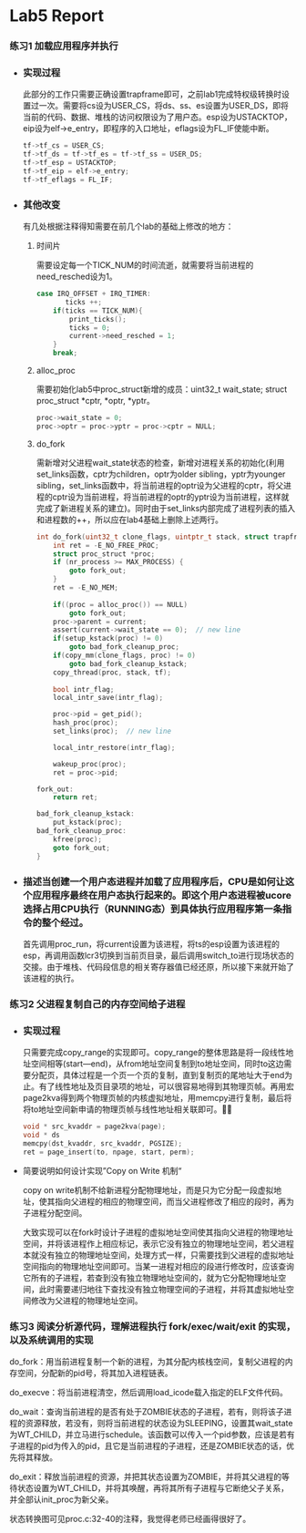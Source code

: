 # **Lab5 Report**

### **练习1 加载应用程序并执行**

- ### 实现过程

  此部分的工作只需要正确设置trapframe即可，之前lab1完成特权级转换时设置过一次。需要将cs设为USER_CS，将ds、ss、es设置为USER_DS，即将当前的代码、数据、堆栈的访问权限设为了用户态。esp设为USTACKTOP，eip设为elf->e_entry，即程序的入口地址，eflags设为FL_IF使能中断。

  ```C
  tf->tf_cs = USER_CS;
  tf->tf_ds = tf->tf_es = tf->tf_ss = USER_DS;
  tf->tf_esp = USTACKTOP;
  tf->tf_eip = elf->e_entry;
  tf->tf_eflags = FL_IF;
  ```

- ### 其他改变

  有几处根据注释得知需要在前几个lab的基础上修改的地方：

  1. 时间片

     需要设定每一个TICK_NUM的时间流逝，就需要将当前进程的need_resched设为1。

     ```C
     case IRQ_OFFSET + IRQ_TIMER:
     		ticks ++;
         if(ticks == TICK_NUM){
             print_ticks();
             ticks = 0;
             current->need_resched = 1;
         }
         break;
     ```

  2. alloc_proc

     需要初始化lab5中proc_struct新增的成员：uint32_t wait_state; struct proc_struct *cptr, *optr, *yptr。

     ```C
     proc->wait_state = 0;
     proc->optr = proc->yptr = proc->cptr = NULL;
     ```

  3. do_fork

     需新增对父进程wait_state状态的检查，新增对进程关系的初始化(利用set_links函数，cptr为children，optr为older sibling，yptr为younger sibling，set_links函数中，将当前进程的optr设为父进程的cptr，将父进程的cptr设为当前进程，将当前进程的optr的yptr设为当前进程，这样就完成了新进程关系的建立)。同时由于set_links内部完成了进程列表的插入和进程数的++，所以应在lab4基础上删除上述两行。

     ```C
     int do_fork(uint32_t clone_flags, uintptr_t stack, struct trapframe *tf) {
         int ret = -E_NO_FREE_PROC;
         struct proc_struct *proc;
         if (nr_process >= MAX_PROCESS) {
             goto fork_out;
         }
         ret = -E_NO_MEM;
         
         if((proc = alloc_proc()) == NULL)
             goto fork_out;
         proc->parent = current;
         assert(current->wait_state == 0);  // new line
         if(setup_kstack(proc) != 0)
             goto bad_fork_cleanup_proc;
         if(copy_mm(clone_flags, proc) != 0)
             goto bad_fork_cleanup_kstack;
         copy_thread(proc, stack, tf);
         
         bool intr_flag;
         local_intr_save(intr_flag);
     
         proc->pid = get_pid();
         hash_proc(proc);
         set_links(proc);  // new line
     
         local_intr_restore(intr_flag);
     
         wakeup_proc(proc);
         ret = proc->pid;
     
     fork_out:
         return ret;
     
     bad_fork_cleanup_kstack:
         put_kstack(proc);
     bad_fork_cleanup_proc:
         kfree(proc);
         goto fork_out;
     }
     ```

- ### 描述当创建一个用户态进程并加载了应用程序后，CPU是如何让这个应用程序最终在用户态执行起来的。即这个用户态进程被ucore选择占用CPU执行（RUNNING态）到具体执行应用程序第一条指令的整个经过。

  首先调用proc_run，将current设置为该进程，将ts的esp设置为该进程的esp，再调用函数lcr3切换到当前页目录，最后调用switch_to进行现场状态的交接。由于堆栈、代码段信息的相关寄存器值已经还原，所以接下来就开始了该进程的执行。



### **练习2 父进程复制自己的内存空间给子进程**

- ### 实现过程

  只需要完成copy_range的实现即可。copy_range的整体思路是将一段线性地址空间相等(start—end)，从from地址空间复制到to地址空间，同时to这边需要分配页，具体过程是一个页一个页的复制，直到复制页的尾地址大于end为止。有了线性地址及页目录项的地址，可以很容易地得到其物理页帧。再用宏page2kva得到两个物理页帧的内核虚拟地址，用memcpy进行复制，最后将将to地址空间新申请的物理页帧与线性地址相关联即可。

  ```C
  void * src_kvaddr = page2kva(page);
  void * ds                                                                                                   t_kvaddr = page2kva(npage);
  memcpy(dst_kvaddr, src_kvaddr, PGSIZE);
  ret = page_insert(to, npage, start, perm);
  ```

- 简要说明如何设计实现”Copy on Write 机制“

  copy on write机制不给新进程分配物理地址，而是只为它分配一段虚拟地址，使其指向父进程的相应的物理空间，而当父进程修改了相应的段时，再为子进程分配空间。

  大致实现可以在fork时设计子进程的虚拟地址空间使其指向父进程的物理地址空间，并将该进程作上相应标记，表示它没有独立的物理地址空间，若父进程本就没有独立的物理地址空间，处理方式一样，只需要找到父进程的虚拟地址空间指向的物理地址空间即可。当某一进程对相应的段进行修改时，应该查询它所有的子进程，若查到没有独立物理地址空间的，就为它分配物理地址空间，此时需要递归地往下查找没有独立物理空间的子进程，并将其虚拟地址空间修改为父进程的物理地址空间。



### **练习3 阅读分析源代码，理解进程执行 fork/exec/wait/exit 的实现，以及系统调用的实现**       

do_fork：用当前进程复制一个新的进程，为其分配内核栈空间，复制父进程的内存空间，分配新的pid号，将其加入进程链表。

do_execve：将当前进程清空，然后调用load_icode载入指定的ELF文件代码。

do_wait：查询当前进程的是否有处于ZOMBIE状态的子进程，若有，则将该子进程的资源释放，若没有，则将当前进程的状态设为SLEEPING，设置其wait_state为WT_CHILD，并立马进行schedule。该函数可以传入一个pid参数，应该是若有子进程的pid为传入的pid，且它是当前进程的子进程，还是ZOMBIE状态的话，优先将其释放。

do_exit：释放当前进程的资源，并把其状态设置为ZOMBIE，并将其父进程的等待状态设置为WT_CHILD，并将其唤醒，再将其所有子进程与它断绝父子关系，并全部认init_proc为新父亲。

状态转换图可见proc.c:32-40的注释，我觉得老师已经画得很好了。